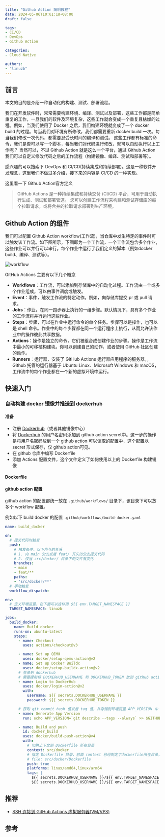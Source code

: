 ```yaml
---
title: "Github Action 简明教程"
date: 2024-05-06T10:01:18+08:00
draft: false

tags:
- CI/CD
- DevOps
- Github Action

categories: 
- Cloud Native

authors:
- "linuzb"
---
```


## 前言

本文的目的是介绍一种自动化的构建、测试、部署流程。

我们在开发软件时，常常需要构建环境、编译、测试以及部署，这些工作都是简单重复的工作，一旦我们的软件及环境复杂，这些工作就会变成一个重复且枯燥的过程。例如，当我们使用了 Docker 之后，我们构建环境就变成了一个 docker build 的过程。每当我们对环境有所修改，我们都需要重新 docker build 一次。每当我们修改一次代码，都需要忍受长时间的编译和测试。 这些工作都有标准的命令，我们是否可以写一个脚本，每当我们对代码进行修改，就可以自动执行以上工作呢？ 当然可以，不过 Github Action 就是这么一个平台，通过 Github Action 我们可以自定义修改代码之后的工作流程（构建镜像、编译、测试和部署等）。

感兴趣的可以搜索下 DevOps 和 CI/CD(持续集成和持续部署)。这是一种软件开发理念，这里我们不做过多介绍，接下来的内容是 CI/CD 的一种实现。

这里看一下 Github Action官方定义

> GitHub Actions 是一种持续集成和持续交付 (CI/CD) 平台，可用于自动执行生成、测试和部署管道。 您可以创建工作流程来构建和测试存储库的每个拉取请求，或将合并的拉取请求部署到生产环境。

## Github Action 的组件

我们可以配置 Github Action workflow(工作流)，当仓库中发生特定的事件时可以触发该工作流。如下图所示，下图即为一个工作流，一个工作流包含多个作业，这些作业可以并行可以串行。每个作业中运行了我们定义的脚本（例如docker build、编译、测试等）。

![workflow](https://docs.github.com/assets/cb-25535/mw-1440/images/help/actions/overview-actions-simple.webp)

GitHub Actions 主要有以下几个概念

- **Workflows**：工作流，可以添加到存储库中的自动化过程。工作流由一个或多个作业组成，可以由事件调度或触发。
- **Event**：事件，触发工作流的特定动作。例如，向存储库提交 pr 或 pull 请求。
- **Jobs**：作业，在同一跑步器上执行的一组步骤。默认情况下，具有多个作业的工作流将并行运行这些作业。
- **Steps**：步骤，可以在作业中运行命令的单个任务。步骤可以是操作，也可以是 shell 命令。作业中的每个步骤都在同一个运行程序上执行，从而允许该作业中的操作彼此共享数据。
- **Actions**：操作是独立的命令，它们被组合成创建作业的步骤。操作是工作流中最小的可移植构建块。你可以创建自己的动作，或者使用 GitHub 社区创建的动作。
- **Runners**：运行器，安装了 GitHub Actions 运行器应用程序的服务器。。Github 托管的运行器基于 Ubuntu Linux、Microsoft Windows 和 macOS，工作流中的每个作业都在一个新的虚拟环境中运行。

## 快速入门

### 自动构建 docker 镜像并推送到 dockerhub

#### 准备

- 注册 [Dockerhub](https://hub.docker.com/)（或者其他镜像中心）
- 将 [Dockerhub](https://hub.docker.com/) 的用户名密码添加到 github action secret中。这一步的操作是将用户名密码放到一个 github action 可以读取的配置中，这个配置以 secret 形式保存，仅 github action可见。
- 在 github 仓库中编写 Dockerfile
- 添加 Actions 配置文件，这个文件定义了如何使用以上的 Dockerfile 构建镜像

#### Dockerfile

#### github action 配置

github action 的配置都统一放在 `.github/workflows/` 目录下，该目录下可以放多个 workflow 配置。

例如以下 build docker 的配置 `.github/workflows/build-docker.yaml`

```yaml
name: build_docker

on:
  # 提交代码时触发
  push:
    # 触发条件，以下为与的关系
    # 1. 向 main 分支或者 feat/ 开头的分支提交代码
    # 2. 仅当 src/docker/ 目录下的文件有变化
    branches:
    - main
    - feat/**
    paths:
    - 'src/docker/**'
  # 手动触发
  workflow_dispatch:

env:
  # 定义环境变量，在下面可以这样用 ${{ env.TARGET_NAMESPACE }}
  TARGET_NAMESPACE: linuzb

jobs:
  build_docker:
    name: Build docker
    runs-on: ubuntu-latest
    steps:
      - name: Checkout
        uses: actions/checkout@v3

      - name: Set up QEMU
        uses: docker/setup-qemu-action@v2
      - name: Set up Docker Buildx
        uses: docker/setup-buildx-action@v2
      # 登录到 dockerhub
      # 需要提前将 DOCKERHUB_USERNAME 和 DOCKERHUB_TOKEN 放到 github action secret 中
      - name: Login to DockerHub
        uses: docker/login-action@v2
        with:
          username: ${{ secrets.DOCKERHUB_USERNAME }}
          password: ${{ secrets.DOCKERHUB_TOKEN }}

      # 获取 git commit hash 值或者 tag 值，并存储到环境变量 APP_VERSION 中
      - name: Generate App Version
        run: echo APP_VERSION=`git describe --tags --always` >> $GITHUB_ENV

      - name: Build and push
        id: docker_build
        uses: docker/build-push-action@v4
        with:
          # 切换上下文到 Dockerfile 所在目录
          context: src/docker
          # 指定 Dockerfile 目录，前面 context 已经制定了dockerfile所在目录，这里可以忽略
          # file: src/docker/Dockerfile
          push: true
          platforms: linux/amd64,linux/arm64
          tags: |
            ${{ secrets.DOCKERHUB_USERNAME }}/${{ env.TARGET_NAMESPACE }}:${{ github.ref_name }}
            ${{ secrets.DOCKERHUB_USERNAME }}/${{ env.TARGET_NAMESPACE }}:latest
```

## 推荐

- [SSH 连接到 GitHub Actions 虚拟服务器(VM/VPS)](https://p3terx.com/archives/ssh-to-the-github-actions-virtual-server-environment.html)

## 参考